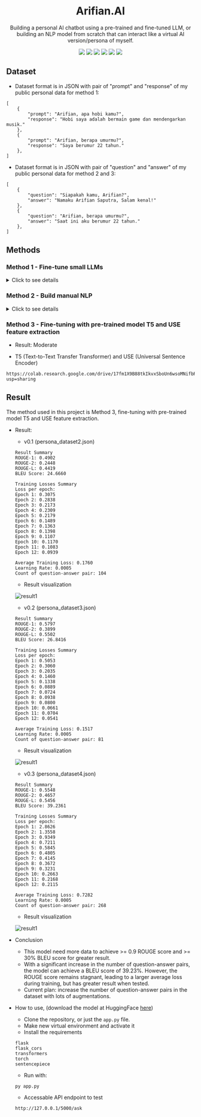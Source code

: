 <h1 align="center">  Arifian.AI </h1>

<p align="center"> 
    Building a personal AI chatbot using a pre-trained and fine-tuned LLM, or building an NLP model from scratch that can interact like a virtual AI version/persona of myself.
</p>

<div align="center">
    <img src="https://img.shields.io/badge/PyTorch-EE4C2C?style=for-the-badge&logo=pytorch&logoColor=white">
    <img src="https://img.shields.io/badge/TensorFlow-FF6F00?style=for-the-badge&logo=tensorflow&logoColor=white">
    <img src="https://img.shields.io/badge/scikit_learn-F7931E?style=for-the-badge&logo=scikit-learn&logoColor=white">
    <img src="https://img.shields.io/badge/Numpy-777BB4?style=for-the-badge&logo=numpy&logoColor=white">
    <img src="https://img.shields.io/badge/Pandas-2C2D72?style=for-the-badge&logo=pandas&logoColor=white">
    <img src="https://img.shields.io/badge/Flask-000000?style=for-the-badge&logo=flask&logoColor=white"> 
</div>

## Dataset

- Dataset format is in JSON with pair of "prompt" and "response" of my public personal data for method 1: 

```
[
    {
        "prompt": "Arifian, apa hobi kamu?",
        "response": "Hobi saya adalah bermain game dan mendengarkan musik."
    },
    {
        "prompt": "Arifian, berapa umurmu?",
        "response": "Saya berumur 22 tahun."
    },
]
```

- Dataset format is in JSON with pair of "question" and "answer" of my public personal data for method 2 and 3: 

```
[
    {
        "question": "Siapakah kamu, Arifian?",
        "answer": "Namaku Arifian Saputra, Salam kenal!"
    },
    {
        "question": "Arifian, berapa umurmu?",
        "answer": "Saat ini aku berumur 22 tahun."
    },
]
```
## Methods

### Method 1 - Fine-tune small LLMs
<details>
<summary> Click to see details </summary>


LLM used : GPT-2, GPT Neo 1.3B, Google T5 Base, Google T5 Large

Worth to try : Meta Llama, Mistral (Canceled)

Fine-tuning history : 

- GPT-2 (Result : Bad)
```
https://colab.research.google.com/drive/1TojHMkPg8UXHeC7rekZWy9f6RY03WolM?usp=sharing
```

- GPT Neo 1.3B (Result : Bad)
``` 
https://colab.research.google.com/drive/1zowBZTTdbs1-X57uFRxfNrK1v2JAsJpo?usp=sharing
```

- GPT Neo 1.3B with LoRA (Result : Bad)
```
https://colab.research.google.com/drive/1y8MWtBxcKYgAc8TmQmEpeYOONZvjpuhe?usp=sharing
```

- Google T5 Base (Result : Bad)
```
https://colab.research.google.com/drive/1P5hID7iAIZqHQ8cS5WaYoQ4QrcM08WAK?usp=sharing
```

- Google T5 Large (Result : Worse)
```
https://colab.research.google.com/drive/1t7Z6ZSjnIa8UNFmhnQ9G71UreMFBoEG7?usp=sharing
```

- Conclusions
    - This method is canceled.

</details>


### Method 2 - Build manual NLP
<details>
<summary> Click to see details </summary>


- Bidirectional LSTM (Result: Bad, need more dataset)

```
https://colab.research.google.com/drive/16rCFvfDOn1Dtc7b8_SQasTdYTVy8C3i4?usp=sharing
```

- SVM (Support Vector Machine) (Result: Better, need to extend the context)
```
https://colab.research.google.com/drive/1HA50eQx8brVg043e4SgaH47DfvDhJ_49?usp=sharing
```

- Conclusions
    - This method is canceled.

</details>

### Method 3 - Fine-tuning with pre-trained model T5 and USE feature extraction

- Result: Moderate

- T5 (Text-to-Text Transfer Transformer) and USE (Universal Sentence Encoder) 
```
https://colab.research.google.com/drive/17fm1X9B88tkIkvxSboUn6wsoMNifbRnr?usp=sharing
```

## Result

The method used in this project is Method 3, fine-tuning with pre-trained model T5 and USE feature extraction.

- Result:
    - v0.1 (persona_dataset2.json)

    ```
    Result Summary
    ROUGE-1: 0.4902
    ROUGE-2: 0.2448
    ROUGE-L: 0.4419
    BLEU Score: 24.6660

    Training Losses Summary
    Loss per epoch:
    Epoch 1: 0.3075
    Epoch 2: 0.2838
    Epoch 3: 0.2173
    Epoch 4: 0.2309
    Epoch 5: 0.2179
    Epoch 6: 0.1489
    Epoch 7: 0.1363
    Epoch 8: 0.1398
    Epoch 9: 0.1107
    Epoch 10: 0.1170
    Epoch 11: 0.1083
    Epoch 12: 0.0939

    Average Training Loss: 0.1760
    Learning Rate: 0.0005
    Count of question-answer pair: 104
    ```
    - Result visualization

    ![result1](/result/v0.1/loss-visualization.png)

    - v0.2 (persona_dataset3.json)

    ```
    Result Summary
    ROUGE-1: 0.5797
    ROUGE-2: 0.3899
    ROUGE-L: 0.5502
    BLEU Score: 26.8416

    Training Losses Summary
    Loss per epoch:
    Epoch 1: 0.5053
    Epoch 2: 0.3060
    Epoch 3: 0.2035
    Epoch 4: 0.1460
    Epoch 5: 0.1338
    Epoch 6: 0.0889
    Epoch 7: 0.0724
    Epoch 8: 0.0938
    Epoch 9: 0.0800
    Epoch 10: 0.0661
    Epoch 11: 0.0704
    Epoch 12: 0.0541

    Average Training Loss: 0.1517
    Learning Rate: 0.0005
    Count of question-answer pair: 81
    ```
    - Result visualization

    ![result1](/result/v0.2/loss-visualization.png)

    - v0.3 (persona_dataset4.json)

    ```
    Result Summary
    ROUGE-1: 0.5548
    ROUGE-2: 0.4657
    ROUGE-L: 0.5456
    BLEU Score: 39.2361

    Training Losses Summary
    Loss per epoch:
    Epoch 1: 2.8626
    Epoch 2: 1.3558
    Epoch 3: 0.9349
    Epoch 4: 0.7211
    Epoch 5: 0.5845
    Epoch 6: 0.4805
    Epoch 7: 0.4145
    Epoch 8: 0.3672
    Epoch 9: 0.3231
    Epoch 10: 0.2663
    Epoch 11: 0.2168
    Epoch 12: 0.2115

    Average Training Loss: 0.7282
    Learning Rate: 0.0005
    Count of question-answer pair: 268
    ```
    - Result visualization

    ![result1](/result/v0.3/loss_visualization.png)

- Conclusion
    - This model need more data to achieve >= 0.9 ROUGE score and >= 30% BLEU score for greater result.
    - With a significant increase in the number of question-answer pairs, the model can achieve a BLEU score of 39.23%. However, the ROUGE score remains stagnant, leading to a larger average loss during training, but has greater result when tested.
    - Current plan: increase the number of question-answer pairs in the dataset with lots of augmentations.

- How to use, (download the model at HuggingFace [here](https://huggingface.co/arifian853/arifian.ai))

    - Clone the repository, or just the ```app.py``` file.
    - Make new virtual environment and activate it
    -  Install the requirements
    ```
    flask
    flask_cors
    transformers
    torch
    sentencepiece
    ```
    - Run with:
    ```
    py app.py
    ```
    - Accessable API endpoint to test
    ```
    http://127.0.0.1/5000/ask
    ```
